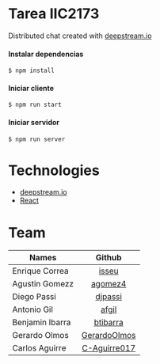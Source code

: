 Tarea IIC2173
=============

Distributed chat created with [deepstream.io](http://deepstream.io)

#### Instalar dependencias
`$ npm install`

#### Iniciar cliente
`$ npm run start`

#### Iniciar servidor
`$ npm run server`

# Technologies

  - [deepstream.io](http://deepstream.io)
  - [React](https://facebook.github.io/react/)

# Team

| Names        | Github           |
| ------------- |:-------------:|
| Enrique Correa | [isseu](https://github.com/isseu)|
| Agustin Gomezz | [agomez4](https://github.com/agomez4)|
| Diego Passi    | [djpassi](https://github.com/djpassi)|
| Antonio Gil    | [afgil](https://github.com/afgil)|
| Benjamin Ibarra | [btibarra](https://github.com/btibarra)|
| Gerardo Olmos    | [GerardoOlmos](https://github.com/GerardoOlmos)|
| Carlos Aguirre   | [C-Aguirre017](https://github.com/C-Aguirre017)|
